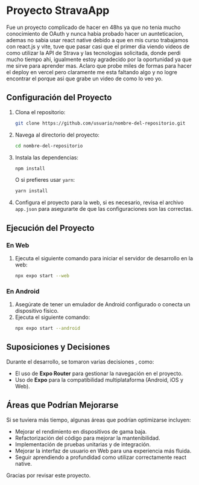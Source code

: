 # Proyecto StravaApp
Fue un proyecto complicado de hacer en 48hs ya que no tenia mucho conocimiento de OAuth y nunca habia probado hacer un aunteticacion, ademas no sabia usar react native debido a que en mis curso trabajamos con react.js y vite, tuve que pasar casi que el primer dia viendo videos de como utilizar la API de Strava y las tecnologias solicitada, donde perdi mucho tiempo ahi, igualmente estoy agradecido por la oportunidad ya que me sirve para aprender mas.
Aclaro que probe miles de formas para hacer el deploy en vercel pero claramente me esta faltando algo y no logre encontrar el porque asi que grabe un video de como lo veo yo.

## Configuración del Proyecto

1. Clona el repositorio:
    ```bash
    git clone https://github.com/usuario/nombre-del-repositorio.git
    ```
2. Navega al directorio del proyecto:
    ```bash
    cd nombre-del-repositorio
    ```
3. Instala las dependencias:
    ```bash
    npm install
    ```
    O si prefieres usar `yarn`:
    ```bash
    yarn install
    ```

4. Configura el proyecto para la web, si es necesario, revisa el archivo `app.json` para asegurarte de que las configuraciones son las correctas.

## Ejecución del Proyecto

### En Web
1. Ejecuta el siguiente comando para iniciar el servidor de desarrollo en la web:
    ```bash
    npx expo start --web
    ```

### En Android
1. Asegúrate de tener un emulador de Android configurado o conecta un dispositivo físico.
2. Ejecuta el siguiente comando:
    ```bash
    npx expo start --android
    ```

## Suposiciones y Decisiones

Durante el desarrollo, se tomaron varias decisiones , como:

- El uso de **Expo Router** para gestionar la navegación en el proyecto.
- Uso de **Expo** para la compatibilidad multiplataforma (Android, iOS y Web).

## Áreas que Podrían Mejorarse

Si se tuviera más tiempo, algunas áreas que podrían optimizarse incluyen:

- Mejorar el rendimiento en dispositivos de gama baja.
- Refactorización del código para mejorar la mantenibilidad.
- Implementación de pruebas unitarias y de integración.
- Mejorar la interfaz de usuario en Web para una experiencia más fluida.
- Seguir aprendiendo a profundidad como utilizar correctamente react native.


Gracias por revisar este proyecto. 
